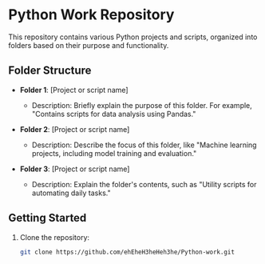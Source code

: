 # Python Work Repository

This repository contains various Python projects and scripts, organized into folders based on their purpose and functionality.

## Folder Structure

- **Folder 1**: [Project or script name]
  - Description: Briefly explain the purpose of this folder. For example, "Contains scripts for data analysis using Pandas."

- **Folder 2**: [Project or script name]
  - Description: Describe the focus of this folder, like "Machine learning projects, including model training and evaluation."

- **Folder 3**: [Project or script name]
  - Description: Explain the folder's contents, such as "Utility scripts for automating daily tasks."

## Getting Started

1. Clone the repository:
   ```bash
   git clone https://github.com/ehEheH3heHeh3he/Python-work.git
